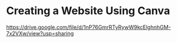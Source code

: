 # Creating a Website Using Canva 

https://drive.google.com/file/d/1nP76GmrRTyRywW9kcElghnhGM-7x2VXw/view?usp=sharing

